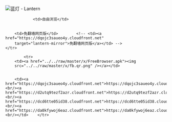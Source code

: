 

<img src="../../raw/master/x/8e0a2b81.c82003be.LanternYellow2.png" alt="蓝灯 - Lantern"/>
<table>
    <tr>
                
                <td>自由浏览</td>
        
        
        <td>免翻墙网页版</td>        <!-- <td><a href="https://dqojc3saueo4y.cloudfront.net"
        target="lantern-mirror">免翻墙网页版</a></td> -->
    </tr>
    
            <tr>
        <td><a href="../../raw/master/x/FreeBrowser.apk"><img
        src="../../raw/master/x/fb.qr.png" /></a></td>

        
        <td><a href="https://dqojc3saueo4y.cloudfront.net">https://dqojc3saueo4y.cloudfront.net</a><br/><a href="https://d2utq9tezf2azr.cloudfront.net">https://d2utq9tezf2azr.cloudfront.net</a><br/><a href="https://dcd6tte05id38.cloudfront.net">https://dcd6tte05id38.cloudfront.net</a><br/><a href="https://da0kfywoj6eaz.cloudfront.net">https://da0kfywoj6eaz.cloudfront.net</a><br/></td>    </tr>
</table>
